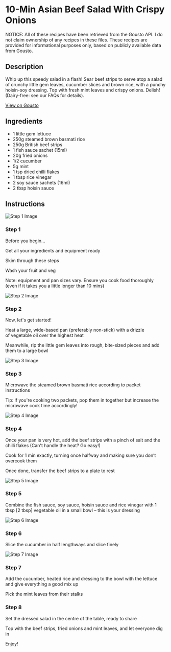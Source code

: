 # 10-Min Asian Beef Salad With Crispy Onions

NOTICE: All of these recipes have been retrieved from the Gousto API. I do not claim ownership of any recipes in these files. These recipes are provided for informational purposes only, based on publicly available data from Gousto.

## Description

Whip up this speedy salad in a flash! Sear beef strips to serve atop a salad of crunchy little gem leaves, cucumber slices and brown rice, with a punchy hoisin-soy dressing. Top with fresh mint leaves and crispy onions. Delish! (Dairy-free: see our FAQs for details).

[View on Gousto](https://www.gousto.co.uk/recipes/cookbook/10-min-asian-beef-salad-with-crispy-onions)

## Ingredients

- 1 little gem lettuce
- 250g steamed brown basmati rice
- 250g British beef strips
- 1 fish sauce sachet (15ml)
- 20g fried onions
- 1/2 cucumber
- 5g mint
- 1 tsp dried chilli flakes
- 1 tbsp rice vinegar
- 2 soy sauce sachets (16ml)
- 2 tbsp hoisin sauce

## Instructions

![Step 1 Image](https://production-media.gousto.co.uk/cms/recipe-step-image/1563.-step-1.a-x200.jpg)

### Step 1

Before you begin...


Get all your ingredients and equipment ready


Skim through these steps


Wash your fruit and veg


Note: equipment and pan sizes vary. Ensure you cook food thoroughly (even if it takes you a little longer than 10 mins)

![Step 2 Image](https://production-media.gousto.co.uk/cms/recipe-step-image/1562.-step-2-x200.jpg)

### Step 2

Now, let's get started!


Heat a large, wide-based pan (preferably non-stick) with a drizzle of&nbsp;vegetable oil&nbsp;over the&nbsp;highest heat


Meanwhile, rip the&nbsp;little gem leaves&nbsp;into rough, bite-sized pieces and add them to a large bowl

![Step 3 Image](https://production-media.gousto.co.uk/cms/recipe-step-image/1562.-step-3-x200.jpg)

### Step 3

Microwave the steamed brown basmati rice according to packet instructions


Tip: if you're cooking two packets, pop them in together but increase the microwave cook time accordingly!

![Step 4 Image](https://production-media.gousto.co.uk/cms/recipe-step-image/1562.-step-4-x200.jpg)

### Step 4

Once your pan is very hot, add the beef strips with a pinch of salt and the chilli flakes (Can't handle the heat? Go easy!)


Cook for 1 min exactly, turning once halfway and making sure you don&rsquo;t overcook them


Once done, transfer the beef strips to a plate to rest

![Step 5 Image](https://production-media.gousto.co.uk/cms/recipe-step-image/1562.-step-5-x200.jpg)

### Step 5

Combine the fish sauce, soy sauce, hoisin sauce and rice vinegar with 1 tbsp<span class="text-danger"> [2 tbsp]</span> vegetable oil in a small bowl &ndash; this is your dressing

![Step 6 Image](https://production-media.gousto.co.uk/cms/recipe-step-image/1562.-step-6-x200.jpg)

### Step 6

Slice the cucumber in half lengthways and slice finely

![Step 7 Image](https://production-media.gousto.co.uk/cms/recipe-step-image/1562.-step-7-x200.jpg)

### Step 7

Add the cucumber, heated rice and dressing to the bowl with the lettuce and give everything a good mix up


Pick the mint leaves from their stalks

### Step 8

Set the dressed salad in the centre of the table, ready to share


Top with the&nbsp;beef strips,&nbsp;fried onions and mint leaves, and let everyone dig in


Enjoy!

